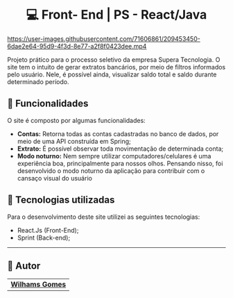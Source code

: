 <h1 align="center">
  💻 Front- End  | PS - React/Java
</h1>


https://user-images.githubusercontent.com/71606861/209453450-6dae2e64-95d9-4f3d-8e77-a2f8f0423dee.mp4

Projeto prático para o processo seletivo da empresa Supera Tecnologia. O site tem o intuito de gerar extratos bancários, por meio de filtros informados pelo usuário. Nele, é possível ainda, visualizar saldo total e saldo durante determinado período.
## 🚀 Funcionalidades

O site é composto por algumas funcionalidades:

- **Contas:** Retorna todas as contas cadastradas no banco de dados, por meio de uma API construída em Spring;
- **Extrato:** É possível observar toda movimentação de determinada conta;
- **Modo noturno:** Nem sempre utilizar computadores/celulares é uma experiência boa, principalmente para nossos olhos. Pensando nisso, foi desenvolvido o modo noturno da aplicação para contribuir com o cansaço visual do usuário

## 💼 Tecnologias utilizadas

Para o desenvolvimento deste site utilizei as seguintes tecnologias:

- React.Js (Front-End);
- Sprint (Back-end);

---

<h2>🦄 Autor</h2>

<table>
  <tr>
    <td align="center">
      <a href="https://wilhamsgomes.netlify.app/">
          <b>Wilhams Gomes</b>
        </sub>
      </a>
    </td>
  </tr>
</table>
